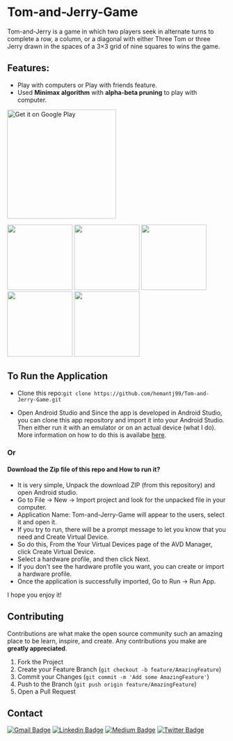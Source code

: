 # Tom-and-Jerry-Game
Tom-and-Jerry is a game in which two players seek in alternate turns to complete a row, a column, or a diagonal with either Three Tom or three Jerry drawn in the spaces of a  3×3 grid of nine squares to wins the game.

## Features:
- Play with computers or Play with friends feature.
- Used **Minimax algorithm** with **alpha-beta pruning** to play with computer.



 <a href='https://play.google.com/store/apps/details?id=com.hemant.tictactoe'><img alt='Get it on Google Play' src='https://play.google.com/intl/en_us/badges/images/generic/en_badge_web_generic.png' width = "250px"/></a>

<p float="left">
  <img src="https://github.com/hemantj99/Tom-and-Jerry-Game/blob/master/Screenshots/screen_1.png" width="150">
  <img src="https://github.com/hemantj99/Tom-and-Jerry-Game/blob/master/Screenshots/screen_2.png" width="150">
  <img src="https://github.com/hemantj99/Tom-and-Jerry-Game/blob/master/Screenshots/screen_3.png" width="150">
  <img src="https://github.com/hemantj99/Tom-and-Jerry-Game/blob/master/Screenshots/screen_6.png" width="150">
  <img src="https://github.com/hemantj99/Tom-and-Jerry-Game/blob/master/Screenshots/screen_7.png" width="150">
</p>


## To Run the Application

- Clone this repo:`git clone https://github.com/hemantj99/Tom-and-Jerry-Game.git`

- Open Android Studio and Since the app is developed in Android Studio, you can clone this app repository and import it into your Android Studio. Then either run it with an emulator or on an actual device (what I do). More information on how to do this is availabe [here](https://developer.android.com/studio/run).

### Or

#### Download the Zip file of this repo and How to run it? 

- It is very simple, Unpack the download ZIP (from this repository) and open Android studio.
- Go to File -> New -> Import project and look for the unpacked file in your computer.
- Application Name: Tom-and-Jerry-Game will appear to the users, select it and open it.
- If you try to run, there will be a prompt message to let you know that you need and Create Virtual Device.
- So do this, From the Your Virtual Devices page of the AVD Manager, click Create Virtual Device.
- Select a hardware profile, and then click Next.
- If you don't see the hardware profile you want, you can create or import a hardware profile. 
- Once the application is successfully imported, Go to Run -> Run App.


I hope you enjoy it!


<!-- CONTRIBUTING -->
## Contributing

Contributions are what make the open source community such an amazing place to be learn, inspire, and create. Any contributions you make are **greatly appreciated**.

1. Fork the Project
2. Create your Feature Branch (`git checkout -b feature/AmazingFeature`)
3. Commit your Changes (`git commit -m 'Add some AmazingFeature'`)
4. Push to the Branch (`git push origin feature/AmazingFeature`)
5. Open a Pull Request




<!-- CONTACT -->
## Contact
[![Gmail Badge](https://img.shields.io/badge/hemantjain1999@gmail.com-30302f?style=flat&logo=Gmail&logoColor=white)](mailto:hemantjain1999@gmail.com)
[![Linkedin Badge](https://img.shields.io/badge/hemantjain99-30302f?style=flat&logo=linkedin)](https://linkedin.com/in/hemantjain99/)
[![Medium Badge](https://img.shields.io/badge/hemantjain1999-30302f?style=flat&logo=medium)](https://medium.com/@hemantjain1999)
[![Twitter Badge](https://img.shields.io/badge/hemantjain1999-30302f?style=flat&logo=twitter&logoColor=white)](https://twitter.com/hemantjain1999)

